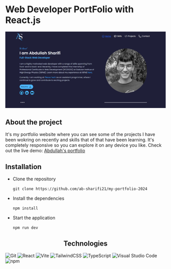 # Web Developer PortFolio with React.js

<div align="center">
    <img src="./src/assets/portfolio.png" />
</div>

## About the project
It's my portfolio website where you can see some of the projects I have been wokring on recently and skills that of that have been learning. It's completely responsive so you can explore it on any device you like. Check out the live demo: [Abdullah's portfolio](https://abdullah-sharifi.netlify.app/)

## Installation
- Clone the repository
  ```
  git clone https://github.com/ab-sharifi21/my-portfolio-2024
  ```
- Install the dependencies
    ```
    npm install
    ```
- Start the application
    ```
    npm run dev
    ```

<div align="center"><h2>Technologies</h2></div>

![Git](	https://img.shields.io/badge/GIT-E44C30?style=for-the-badge&logo=git&logoColor=white)
![React](https://img.shields.io/badge/React-61DAFB?logo=react&logoColor=000&style=for-the-badge)
![Vite](https://img.shields.io/badge/Vite-B73BFE?style=for-the-badge&logo=vite&logoColor=FFD62E)
![TailwindCSS](https://img.shields.io/badge/tailwindcss-%2338B2AC.svg?style=for-the-badge&logo=tailwind-css&logoColor=white)
![TypeScript](https://img.shields.io/badge/typescript-%23007ACC.svg?style=for-the-badge&logo=typescript&logoColor=white)
![Visual Studio Code](https://img.shields.io/badge/Visual%20Studio%20Code-0078d7.svg?style=for-the-badge&logo=visual-studio-code&logoColor=white)
![npm](https://img.shields.io/badge/npm-CB3837?style=for-the-badge&logo=npm&logoColor=wProject_X)
